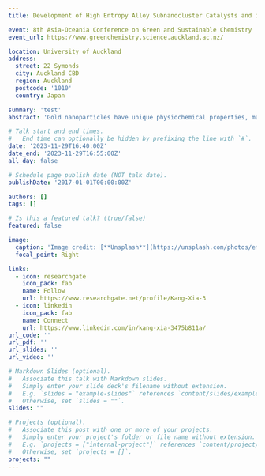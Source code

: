 ```yaml
---
title: Development of High Entropy Alloy Subnanocluster Catalysts and its Structural Reversibility under Oxidative/reductive Conditions

event: 8th Asia-Oceania Conference on Green and Sustainable Chemistry
event_url: https://www.greenchemistry.science.auckland.ac.nz/

location: University of Auckland
address: 
  street: 22 Symonds 
  city: Auckland CBD
  region: Auckland
  postcode: '1010'
  country: Japan

summary: 'test'
abstract: 'Gold nanoparticles have unique physiochemical properties, making them a subject of great interest as catalysts. Recently, theoretical studies reveal that “anionic” gold nanoparticles can effectively activate molecular oxygen (O2) for oxidation reactions using O2 as the sole oxidant. However, due to the complexity and difficulty of designing these catalysts, limited studies have been reported. Herein, we report a feasible methodology of obtaining stable and reactive “anionic” gold nanoparticle catalysts by utilizing multidentate polyoxometalates (POMs) as protecting ligands toward efficient oxidation reactions using O2 as a green oxidant. We confirmed the existence of robust electronic interaction between gold nanoparticles and multidentate POMs, and the electronic states and reactivity of the gold nanoparticle catalysts can be sequentially modulated. Notably, these catalysts display excellent performance in oxidative dehydrogenation of piperidone derivatives to the corresponding enaminone products. Furthermore, these catalysts possessed higher stability than conventional gold nanoparticle catalysts without this modification. Our findings highlight the ability of inorganic multidentate POM ligands, bearing structural stability, steric and electronic effect, to confer long-lived and highly reactive characteristics upon gold nanoparticles. These approaches can be further extended to preparing various metal nanoparticles other than gold, enabling the design of novel nanomaterials for the development of environmentally benign reactions.'

# Talk start and end times.
#   End time can optionally be hidden by prefixing the line with `#`.
date: '2023-11-29T16:40:00Z'
date_end: '2023-11-29T16:55:00Z'
all_day: false

# Schedule page publish date (NOT talk date).
publishDate: '2017-01-01T00:00:00Z'

authors: []
tags: []

# Is this a featured talk? (true/false)
featured: false

image:
  caption: 'Image credit: [**Unsplash**](https://unsplash.com/photos/empty-brown-theater-chairs-pcGLNRCICnA)'
  focal_point: Right

links:
  - icon: researchgate
    icon_pack: fab
    name: Follow
    url: https://www.researchgate.net/profile/Kang-Xia-3
  - icon: linkedin
    icon_pack: fab
    name: Connect
    url: https://www.linkedin.com/in/kang-xia-3475b811a/
url_code: ''
url_pdf: ''
url_slides: ''
url_video: ''

# Markdown Slides (optional).
#   Associate this talk with Markdown slides.
#   Simply enter your slide deck's filename without extension.
#   E.g. `slides = "example-slides"` references `content/slides/example-slides.md`.
#   Otherwise, set `slides = ""`.
slides: ""

# Projects (optional).
#   Associate this post with one or more of your projects.
#   Simply enter your project's folder or file name without extension.
#   E.g. `projects = ["internal-project"]` references `content/project/deep-learning/index.md`.
#   Otherwise, set `projects = []`.
projects: ""
---
```

